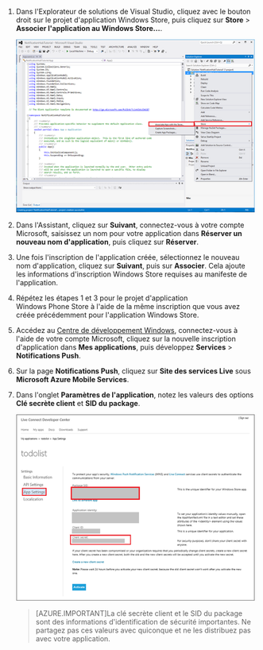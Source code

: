 
1. Dans l'Explorateur de solutions de Visual Studio, cliquez avec le bouton droit sur le projet d'application Windows Store, puis cliquez sur **Store** > **Associer l'application au Windows Store...**. 

    ![Associer une application au Windows Store](./media/app-service-mobile-register-wns/notification-hub-associate-win8-app.png)
    
2. Dans l'Assistant, cliquez sur **Suivant**, connectez-vous à votre compte Microsoft, saisissez un nom pour votre application dans **Réserver un nouveau nom d'application**, puis cliquez sur **Réserver**.

3. Une fois l'inscription de l'application créée, sélectionnez le nouveau nom d'application, cliquez sur **Suivant**, puis sur **Associer**. Cela ajoute les informations d'inscription Windows Store requises au manifeste de l'application.

7. Répétez les étapes 1 et 3 pour le projet d'application Windows Phone Store à l'aide de la même inscription que vous avez créée précédemment pour l'application Windows Store.

7. Accédez au [Centre de développement Windows](https://dev.windows.com/fr-FR/overview), connectez-vous à l'aide de votre compte Microsoft, cliquez sur la nouvelle inscription d'application dans **Mes applications**, puis développez **Services** > **Notifications Push**.

8. Sur la page **Notifications Push**, cliquez sur **Site des services Live** sous **Microsoft Azure Mobile Services**.

9. Dans l'onglet **Paramètres de l'application**, notez les valeurs des options **Clé secrète client** et **SID du package**.

    ![Paramètre d’application dans le centre de développement](./media/app-service-mobile-register-wns/mobile-services-win8-app-push-auth.png)

    > [AZURE.IMPORTANT]La clé secrète client et le SID du package sont des informations d'identification de sécurité importantes. Ne partagez pas ces valeurs avec quiconque et ne les distribuez pas avec votre application.

<!---HONumber=AcomDC_1125_2015-->